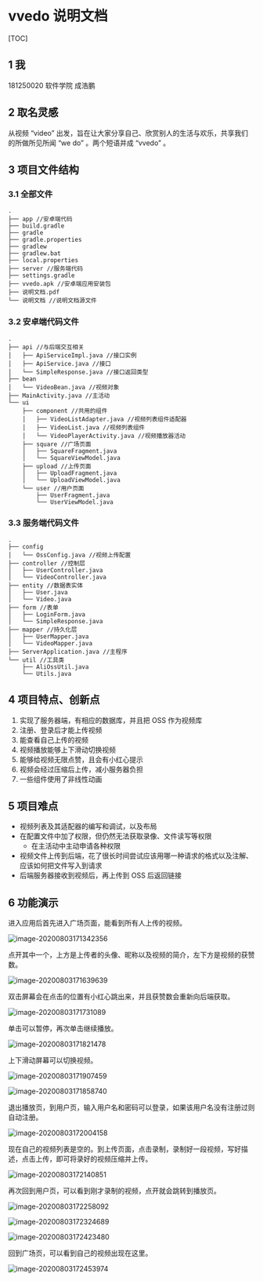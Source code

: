 # vvedo 说明文档



[TOC]

## 1 我

181250020 软件学院 成浩鹏

## 2 取名灵感

从视频 “video” 出发，旨在让大家分享自己、欣赏别人的生活与欢乐，共享我们的所做所见所闻 “we do” 。两个短语并成 “vvedo” 。

## 3 项目文件结构

### 3.1 全部文件

 ```
.
├── app //安卓端代码
├── build.gradle
├── gradle
├── gradle.properties
├── gradlew
├── gradlew.bat
├── local.properties
├── server //服务端代码
├── settings.gradle
├── vvedo.apk //安卓端应用安装包
├── 说明文档.pdf
└── 说明文档 //说明文档源文件
 ```

### 3.2 安卓端代码文件

```
.
├── api //与后端交互相关
│   ├── ApiServiceImpl.java //接口实例
│   ├── ApiService.java //接口
│   └── SimpleResponse.java //接口返回类型
├── bean
│   └── VideoBean.java //视频对象
├── MainActivity.java //主活动
└── ui
    ├── component //共用的组件
    │   ├── VideoListAdapter.java //视频列表组件适配器
    │   ├── VideoList.java //视频列表组件
    │   └── VideoPlayerActivity.java //视频播放器活动
    ├── square //广场页面
    │   ├── SquareFragment.java
    │   └── SquareViewModel.java
    ├── upload //上传页面
    │   ├── UploadFragment.java
    │   └── UploadViewModel.java
    └── user //用户页面
        ├── UserFragment.java
        └── UserViewModel.java
```

### 3.3 服务端代码文件

```
.
├── config
│   └── OssConfig.java //视频上传配置
├── controller //控制层
│   ├── UserController.java
│   └── VideoController.java
├── entity //数据表实体
│   ├── User.java
│   └── Video.java
├── form //表单
│   ├── LoginForm.java
│   └── SimpleResponse.java
├── mapper //持久化层
│   ├── UserMapper.java
│   └── VideoMapper.java
├── ServerApplication.java //主程序
└── util //工具类
    ├── AliOssUtil.java
    └── Utils.java
```

## 4 项目特点、创新点

1. 实现了服务器端，有相应的数据库，并且把 OSS 作为视频库
2. 注册、登录后才能上传视频
3. 能查看自己上传的视频
4. 视频播放能够上下滑动切换视频
5. 能够给视频无限点赞，且会有小红心提示
6. 视频会经过压缩后上传，减小服务器负担
7. 一些组件使用了非线性动画

## 5 项目难点

- 视频列表及其适配器的编写和调试，以及布局
- 在配置文件中加了权限，但仍然无法获取录像、文件读写等权限
  - 在主活动中主动申请各种权限
- 视频文件上传到后端，花了很长时间尝试应该用哪一种请求的格式以及注解、应该如何把文件写入到请求
- 后端服务器接收到视频后，再上传到 OSS 后返回链接

## 6 功能演示

进入应用后首先进入广场页面，能看到所有人上传的视频。

![image-20200803171342356](img/image-20200803171342356.png)

点开其中一个，上方是上传者的头像、昵称以及视频的简介，左下方是视频的获赞数。

![image-20200803171639639](img/image-20200803171639639.png)

双击屏幕会在点击的位置有小红心跳出来，并且获赞数会重新向后端获取。

![image-20200803171731089](img/image-20200803171731089.png)

单击可以暂停，再次单击继续播放。

![image-20200803171821478](img/image-20200803171821478.png)

上下滑动屏幕可以切换视频。

![image-20200803171907459](img/image-20200803171907459.png)

![image-20200803171858740](img/image-20200803171858740.png)

退出播放页，到用户页，输入用户名和密码可以登录，如果该用户名没有注册过则自动注册。

![image-20200803172004158](img/image-20200803172004158.png)

现在自己的视频列表是空的。到上传页面，点击录制，录制好一段视频，写好描述，点击上传，即可将录好的视频压缩并上传。

![image-20200803172140851](img/image-20200803172140851.png)

再次回到用户页，可以看到刚才录制的视频，点开就会跳转到播放页。

![image-20200803172258092](img/image-20200803172258092.png)

![image-20200803172324689](img/image-20200803172324689.png)

![image-20200803172423480](img/image-20200803172423480.png)

回到广场页，可以看到自己的视频出现在这里。

![image-20200803172453974](img/image-20200803172453974.png)